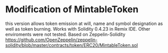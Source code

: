 # Modification of MintableToken 
this version allows token emission at will, name and symbol designation as well as token burning. Works with Solidity 0.4.23 in Remix IDE. Other enviroments were not tested.
Based on Zeppelin-Solidity https://github.com/OpenZeppelin/zeppelin-solidity/blob/master/contracts/token/ERC20/MintableToken.sol
